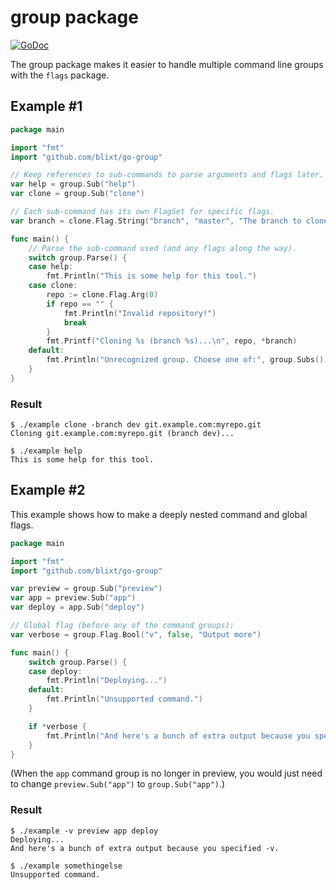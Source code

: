 group package
=============

[![GoDoc](https://godoc.org/github.com/blixt/go-group?status.svg)](https://godoc.org/github.com/blixt/go-group)

The group package makes it easier to handle multiple command line groups
with the `flags` package.


Example #1
----------

```go
package main

import "fmt"
import "github.com/blixt/go-group"

// Keep references to sub-commands to parse arguments and flags later.
var help = group.Sub("help")
var clone = group.Sub("clone")

// Each sub-command has its own FlagSet for specific flags.
var branch = clone.Flag.String("branch", "master", "The branch to clone")

func main() {
	// Parse the sub-command used (and any flags along the way).
	switch group.Parse() {
	case help:
		fmt.Println("This is some help for this tool.")
	case clone:
		repo := clone.Flag.Arg(0)
		if repo == "" {
			fmt.Println("Invalid repository!")
			break
		}
		fmt.Printf("Cloning %s (branch %s)...\n", repo, *branch)
	default:
		fmt.Println("Unrecognized group. Choose one of:", group.Subs())
	}
}
```

### Result

```
$ ./example clone -branch dev git.example.com:myrepo.git
Cloning git.example.com:myrepo.git (branch dev)...

$ ./example help
This is some help for this tool.
```


Example #2
----------

This example shows how to make a deeply nested command and global flags.

```go
package main

import "fmt"
import "github.com/blixt/go-group"

var preview = group.Sub("preview")
var app = preview.Sub("app")
var deploy = app.Sub("deploy")

// Global flag (before any of the command groups):
var verbose = group.Flag.Bool("v", false, "Output more")

func main() {
	switch group.Parse() {
	case deploy:
		fmt.Println("Deploying...")
	default:
		fmt.Println("Unsupported command.")
	}

	if *verbose {
		fmt.Println("And here's a bunch of extra output because you specified -v.")
	}
}
```

(When the `app` command group is no longer in preview, you would just
need to change `preview.Sub("app")` to `group.Sub("app")`.)

### Result

```
$ ./example -v preview app deploy
Deploying...
And here's a bunch of extra output because you specified -v.

$ ./example somethingelse
Unsupported command.
```
